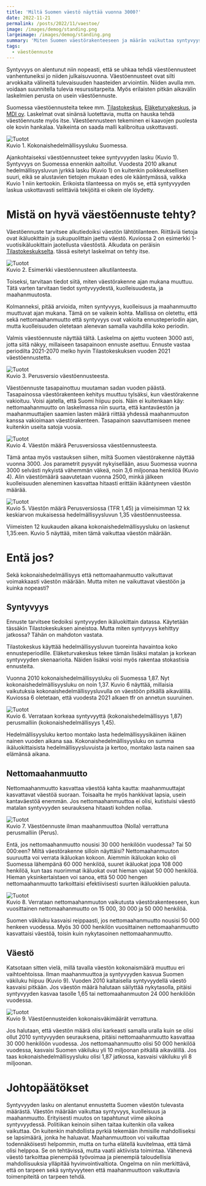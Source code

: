 ```yaml
---
title: 'Miltä Suomen väestö näyttää vuonna 3000?'
date: 2022-11-21
permalink: /posts/2022/11/vaestoe/
image: /images/demog/standing.png
largeimage: /images/demog/standing.png
summary: 'Miten Suomen väestörakenteeseen ja määrän vaikuttaa syntyvyys? Entä maahanmuutto? Ja millainen väestörakenne Suomessa on vuonna 3000?'
tags:
  - väestöennuste
---
```


Syntyvyys on alentunut niin nopeasti, että se uhkaa tehdä väestöennusteet vanhentuneiksi jo niiden julkaisuvuonna.
Väestöennusteet ovat silti arvokkaita välineitä tulevaisuuden haasteiden arviointiin. Niiden avulla mm. voidaan
suunnitella tulevia resurssitarpeita. Myös erilaisten pitkän aikavälin laskelmien perusta on usein väestöennuste.

Suomessa väestöennusteita tekee mm. [Tilastokeskus](https://stat.fi/tilasto/vaenn), 
[Eläketurvakeskus](https://www.etk.fi/tutkimus-tilastot-ja-ennusteet/ennustelaskelmat/pitkan-aikavalin-laskelmat/), 
ja [MDI oy](https://www.mdi.fi/ennuste2040/). Laskelmat ovat sinänsä
luotettavia, mutta on hauska tehdä väestöennuste myös itse. 
Väestöennusteen tekeminen ei kaavojen puolesta ole kovin hankalaa. Vaikeinta on saada malli
kalibroitua uskottavasti.

![Tuotot](/images/demog/tfr.png)<br>
Kuvio 1. Kokonaishedelmällisyysluku Suomessa.

Ajankohtaiseksi väestöennusteet tekee syntyvyyden lasku (Kuvio 1). Syntyvyys on Suomessa ennenkin aaltoillut.
Vuodesta 2010 alkanut hedelmällisyysluvun jyrkkä lasku (Kuvio 1) on kuitenkin poikkeuksellisen suuri, eikä
se alustavien tietojen mukaan edes ole kääntymässä, vaikka Kuvio 1 niin kertookin. Erikoista tilanteessa on 
myös se, että syntyvyyden laskua uskottavasti selittäviä tekijöitä ei oikein ole löydetty.

Mistä on hyvä väestöennuste tehty?
=====

Väestöennuste tarvitsee alkutiedoiksi väestön lähtötilanteen. Riittäviä tietoja ovat
ikäluokittain ja sukupuolittain jaettu väestö. Kuviossa 2 on esimerkki 1-vuotisikäluokittain
jaotellusta väestöstä. Alkudata on peräisin [Tilastokeskukselta](https://stat.fi/).
tässä esitetyt laskelmat on tehty itse.

![Tuotot](/images/demog/baseline_stop2022.png)<br>
Kuvio 2. Esimerkki väestöennusteen alkutilanteesta.

Toiseksi, tarvitaan tiedot siitä, miten väestörakenne ajan mukana muuttuu. Tätä varten 
tarvitaan tiedot syntyvyydestä, kuolleisuudesta, ja maahanmuutosta. 

Kolmanneksi, pitää arvioida, miten syntyvyys, kuolleisuus ja maahanmuutto muuttuvat ajan mukana.
Tämä on se vaikein kohta. Mallissa on oletettu, että sekä nettomaahanmuutto että syntyvyys 
ovat vakioita ennusteperiodin ajan, mutta kuolleisuuden oletetaan alenevan samalla vauhdilla koko periodin.

Valmis väestöennuste näyttää tältä. Laskelma on ajettu vuoteen 3000 asti, jotta siitä näkyy, millaiseen tasapainoon
ennuste asettuu. Ennuste vastaa periodilta 2021-2070 melko hyvin Tilastokeskuksen vuoden 2021 väestöennustetta.

![Tuotot](/images/demog/baseline.png)<br>
Kuvio 3. Perusversio väestöennusteesta.

Väestöennuste tasapainottuu muutaman sadan vuoden päästä. Tasapainossa väestörakenteen kehitys muuttuu tylsäksi, kun 
väestörakenne vakioituu. Voisi ajatella, että Suomi hiipuu pois. Näin ei kuitenkaan käy:
nettomaahanmuutto on laskelmassa niin suurta, että kantaväestön ja maahanmuuttajien saamien lasten määrä
riittää yhdessä maahanmuuton kanssa vakioimaan väestörakenteen. Tasapainon saavuttamiseen menee kuitenkin useita satoja vuosia.

![Tuotot](/images/demog/baselinepop.png)<br>
Kuvio 4. Väestön määrä Perusversiossa väestöennusteesta.

Tämä antaa myös vastauksen siihen, miltä Suomen väestörakenne näyttää vuonna 3000. Jos parametrit pysyvät nykyisellään,
asuu Suomessa vuonna 3000 selvästi nykyistä vähemmän väkeä, noin 3,6 miljoonaa henkilöä (Kuvio 4). Alin väestömäärä saavutetaan
vuonna 2500, minkä jälkeen kuolleisuuden aleneminen kasvattaa hitaasti erittäin ikääntyneen väestön määrää.

![Tuotot](/images/demog/popcomp135.png)<br>
Kuvio 5. Väestön määrä Perusversiossa (TFR 1,45) ja viimeisimman 12 kk keskiarvon mukaisessa hedelmällisyysluvun 1,35 väestöennusteessa.

Viimeisten 12 kuukauden aikana kokonaishedelmällisyysluku on laskenut 1,35:een. Kuvio 5
näyttää, miten tämä vaikuttaa väestön määrään.

Entä jos?
======

Sekä kokonaishedelmällisyys että nettomaahanmuutto vaikuttavat voimakkaasti väestön määrään.
Mutta miten ne vaikuttavat väestöön ja kuinka nopeasti?

Syntyvyys
-----

Ennuste tarvitsee tiedoiksi syntyvyyden ikäluokittain datassa. Käytetään tässäkin Tilastokeskuksen aineistoa.
Mutta miten syntyvyys kehittyy jatkossa? Tähän on mahdoton vastata. 

Tilastokeskus käyttää hedelmällisyysluvun tuoreinta havaintoa koko ennusteperiodille.
Eläketurvakeskus tekee tämän lisäksi matalan ja korkean syntyvyyden skenaarioita.
Näiden lisäksi voisi myös rakentaa stokastisia ennusteita. 

Vuonna 2010 kokonaishedelmällisyysluku oli Suomessa 1,87. Nyt kokonaishedelmällisyysluku on noin 1,37. Kuvio 6 näyttää, millaisia
vaikutuksia kokonaishedelmällisyysluvulla on väestöön pitkällä aikavälillä. Kuviossa 6 oletetaan, että vuodesta 2021 alkaen
tfr on annetun suuruinen.

![Tuotot](/images/demog/comp.png)<br>
Kuvio 6. Verrataan korkeaa syntyvyyttä (kokonaishedelmällisyys 1,87) perusmalliin (kokonaishedelmällisyys 1,45). 

Hedelmällisyysluku kertoo montako lasta hedelmällisyysikäinen ikäinen nainen vuoden aikana saa.
Kokonaishedelmällisyysluku on summa ikäluokittaisista hedelmällisyysluvuista ja kertoo, montako lasta 
nainen saa elämänsä aikana.

Nettomaahanmuutto
-----

Nettomaahanmuutto kasvattaa väestöä kahta kautta: maahanmuuttajat kasvattavat väestöä suoraan. Toisaalta he myös hankkivat
lapsia, usein kantaväestöä enemmän. Jos nettomaahanmuuttoa ei olisi, kutistuisi väestö matalan 
syntyvyyden seurauksena hitaasti kohden nollaa.

![Tuotot](/images/demog/compzero.png)<br>
Kuvio 7. Väestöennuste ilman maahanmuuttoa (Nolla) verrattuna perusmalliin (Perus).

Entä, jos nettomaahanmuutto nousisi 30 000 henkilöön vuodessa? Tai 50 000:een? Miltä väestörakenne silloin näyttäisi?
Nettomaahanmuuton suuruutta voi verrata ikäluokan kokoon. Aiemmin ikäluokan koko oli Suomessa lähempänä 60 000 henkilöä, suuret ikäluokat
jopa 108 000 henkilöä, kun taas nuorimmat ikäluokat ovat hieman vajaat 50 000 henkilöä.
Hieman yksinkertaistaen voi sanoa, että 50 000 hengen nettomaahanmuutto tarkoittaisi efektiivisesti
suurten ikäluokkien paluuta.

![Tuotot](/images/demog/comp2.png)<br>
Kuvio 8. Verrataan nettomaahanmuuton vaikutusta väestörakenteeseen, kun vuosittainen nettomaahanmuutto on 15 000, 30 000 ja 50 000 henkilöä.

Suomen väkiluku kasvaisi reippaasti, jos nettomaahanmuutto nousisi 50 000 henkeen vuodessa. 
Myös 30 000 henkilön vuosittainen nettomaahanmuutto kasvattaisi väestöä, toisin kuin nykytasoinen nettomaahanmuutto.

Väestö
------

Katsotaan sitten vielä, millä tavalla väestön kokonaismäärä muuttuu eri vaihtoehtoissa.
Ilman maahanmuuttoa ja syntyvyyden kasvua Suomen väkiluku hiipuu (Kuvio 9). Vuoden 2010 kaltaisella
syntyvyydellä väestö kasvaisi pitkään. Jos väestön määrä halutaan säilyttää nykytasolla, pitäisi
syntyvyyden kasvaa tasolle 1,65 tai nettomaahanmuuton 24 000 henkilöön vuodessa.

![Tuotot](/images/demog/popcomp.png)<br>
Kuvio 9. Väestöennusteiden kokonaisväkimäärät verrattuna. 

Jos halutaan, että väestön määrä olisi karkeasti samalla uralla kuin se olisi ollut 2010 syntyvyyden seurauksena, 
pitäisi nettomaahanmuutto kasvattaa 30 000 henkilöön vuodessa.
Jos nettomaahanmuutto olisi 50 000 henkilöä vuodessa, kasvaisi Suomen väkiluku yli 10 miljoonan pitkällä aikavälillä.
Jos taas kokonaishedelmällisyysluku olisi 1,87 jatkossa, kasvaisi väkiluku yli 8 miljoonan.

Johtopäätökset
=====

Syntyvyyden lasku on alentanut ennustetta Suomen väestön tulevasta määrästä. Väestön määrään
vaikuttaa syntyvyys, kuolleisuus ja maahanmuutto. Erityisesti muutos on tapahtunut viime aikoina syntyvyydessä. 
Politiikan keinoin siihen taitaa kuitenkin olla vaikea vaikuttaa. On kuitenkin mahdollista 
pyrkiä tekemään ihmisille mahdolliseksi se lapsimäärä, jonka he haluavat.
Maahanmuuttoon voi vaikuttaa todennäköisesti helpommin, mutta on turha elätellä kuvitelmaa, että tämä olisi helppoa.
Se on tehtävissä, mutta vaatii aktiivista toimintaa. Vähenevä väestö tarkoittaa pienempää työvoimaa ja pienempiä
taloudellisia mahdollisuuksia ylläpitää hyvinvointivaltiota.
Ongelma on niin merkittävä, että on tarpeen sekä syntyvyyteen että maahanmuuttoon vaikuttavia toimenpiteitä
on tarpeen tehdä.
